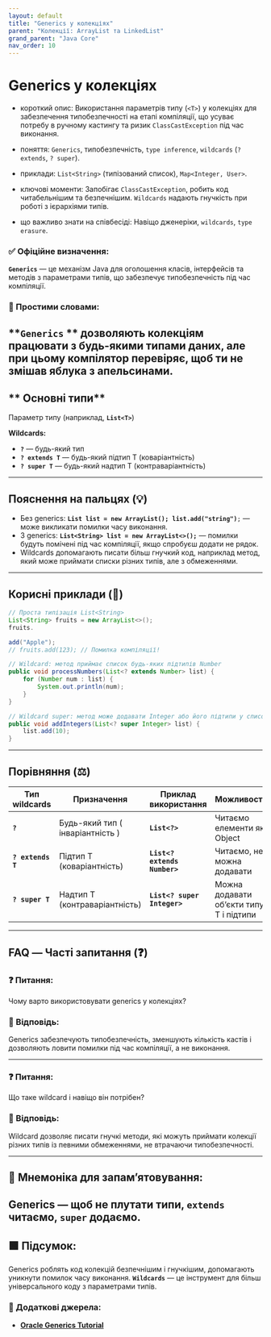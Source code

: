 ```yaml
---
layout: default
title: "Generics у колекціях"
parent: "Колекції: ArrayList та LinkedList"
grand_parent: "Java Core"
nav_order: 10
---
```


# Generics у колекціях

* короткий опис: Використання параметрів типу (`<T>`) у колекціях для забезпечення типобезпечності на етапі компіляції,
  що усуває потребу в ручному кастингу та ризик `ClassCastException` під час виконання.



* поняття: `Generics`, типобезпечність, `type inference`, `wildcards` (`? extends`, `? super`).
* приклади: `List<String>` (типізований список), `Map<Integer, User>`.
* ключові моменти: Запобігає `ClassCastException`, робить код читабельнішим та безпечнішим. `Wildcards` надають
  гнучкість при роботі з ієрархіями типів.
* що важливо знати на співбесіді: Навіщо дженеріки, `wildcards`, `type erasure`.

### **✅ Офіційне визначення:**

**`Generics`** — це механізм Java для оголошення класів, інтерфейсів та методів з параметрами типів, що забезпечує
типобезпечність під час компіляції.

### **🧠 Простими словами:**

**`Generics`
** дозволяють колекціям працювати з будь-якими типами даних, але при цьому компілятор перевіряє, щоб ти не змішав яблука з апельсинами.
---

## ** Основні типи**

Параметр типу (наприклад, **`List<T>`**)

**Wildcards:**

* **`?`** — будь-який тип
* **`? extends T`** — будь-який підтип T (коваріантність)
* **`? super T`** — будь-який надтип T (контраваріантність)

---

## **Пояснення на пальцях (💡)**

* Без generics: **`List list = new ArrayList(); list.add("string")`**`;` — може викликати помилки часу виконання.
* З generics: **`List<String> list = new ArrayList<>();`** — помилки будуть помічені під час компіляції, якщо спробуєш
  додати не рядок.
* Wildcards допомагають писати більш гнучкий код, наприклад метод, який може приймати списки різних типів, але з
  обмеженнями.

---

## **Корисні приклади (🧪)**

```java
// Проста типізація List<String>
List<String> fruits = new ArrayList<>();
fruits.

add("Apple");
// fruits.add(123); // Помилка компіляції!

// Wildcard: метод приймає список будь-яких підтипів Number
public void processNumbers(List<? extends Number> list) {
    for (Number num : list) {
        System.out.println(num);
    }
}

// Wildcard super: метод може додавати Integer або його підтипи у список
public void addIntegers(List<? super Integer> list) {
    list.add(10);
}
```

---

## **Порівняння (⚖️)**

| Тип wildcards     | Призначення                      | Приклад використання         | Можливості                              |
|-------------------|----------------------------------|------------------------------|-----------------------------------------|
| **`?`**           | Будь-який тип ( інваріантність ) | **`List<?>`**                | Читаємо елементи як Object              |
| **`? extends T`** | Підтип T (коваріантність)        | **`List<? extends Number>`** | Читаємо, не можна додавати              |
| **`? super T`**   | Надтип T (контраваріантність)    | **`List<? super Integer>`**  | Можна додавати об’єкти типу T і підтипи |

---

## **FAQ — Часті запитання (❓)**

### **❓ Питання:**


Чому варто використовувати generics у колекціях?

### **💬 Відповідь:**




Generics забезпечують типобезпечність, зменшують кількість кастів і дозволяють ловити помилки під час компіляції, а не
виконання.

---

### **❓ Питання:**


Що таке wildcard і навіщо він потрібен?

### **💬 Відповідь:**




Wildcard дозволяє писати гнучкі методи, які можуть приймати колекції різних типів із певними обмеженнями, не втрачаючи
типобезпечності.

---

## **🧠 Мнемоніка для запам’ятовування:**

Generics — щоб не плутати типи, **`extends`** читаємо, **`super`** додаємо.
---

## **🟩 Підсумок:**

Generics роблять код колекцій безпечнішим і гнучкішим, допомагають уникнути помилок часу виконання. **`Wildcards`** — це
інструмент для більш універсального коду з параметрами типів.

### **🔗 Додаткові джерела:**

* [**Oracle Generics Tutorial**](https://docs.oracle.com/javase/tutorial/java/generics/)